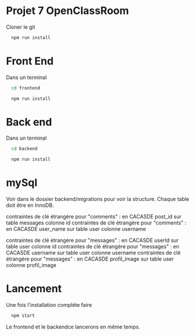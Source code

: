 

# Projet 7 OpenClassRoom

Cloner le git

```bash
  npm run install
```

# Front End

Dans un terminal 

```bash
  cd frontend
```
```bash
  npm run install
```


# Back end

Dans un terminal

```bash
  cd backend
```
```bash
  npm run install
```

# mySql

Voir dans le dossier backend/migrations pour voir la structure.
Chaque table doit être en InnoDB.

contraintes de clé étrangère pour "comments" : en CACASDE post_id sur table messages colonne id
contraintes de clé étrangère pour "comments" : en CACASDE user_name sur table user colonne username


contraintes de clé étrangère pour "messages" : en CACASDE userId sur table user colonne id
contraintes de clé étrangère pour "messages" : en CACASDE username sur table user colonne username
contraintes de clé étrangère pour "messages" : en CACASDE profil_image sur table user colonne profil_image


# Lancement

Une fois l'installation compléte faire
```bash
  npm start
```
Le frontend et le backendce lancerons en même temps.
